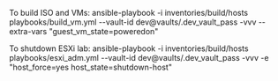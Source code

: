 To build ISO and VMs:
ansible-playbook -i inventories/build/hosts playbooks/build_vm.yml --vault-id dev@vaults/.dev_vault_pass -vvv --extra-vars "guest_vm_state=poweredon"

To shutdown ESXi lab:
ansible-playbook -i inventories/build/hosts playbooks/esxi_adm.yml --vault-id dev@vaults/.dev_vault_pass -vvv -e "host_force=yes host_state=shutdown-host"
